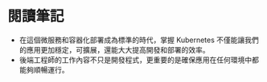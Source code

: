 # 閱讀筆記

- 在這個微服務和容器化部署成為標準的時代，掌握 Kubernetes 不僅能讓我們的應用更加穩定，可擴展，還能大大提高開發和部署的效率。
- 後端工程師的工作內容不只是開發程式，更重要的是確保應用在任何環境中都能夠順暢運行。
